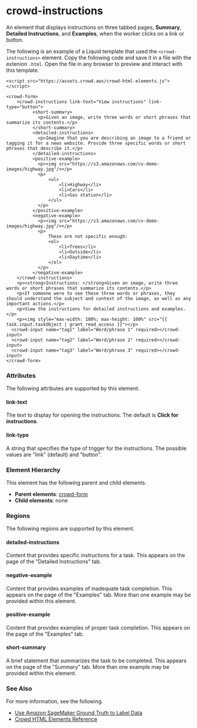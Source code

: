 # crowd\-instructions<a name="sms-ui-template-crowd-instructions"></a>

An element that displays instructions on three tabbed pages, **Summary**, **Detailed Instructions**, and **Examples**, when the worker clicks on a link or button\.

The following is an example of a Liquid template that used the `<crowd-instructions>` element\. Copy the following code and save it in a file with the extenion `.html`\. Open the file in any browser to preview and interact with this template\. 

```
<script src="https://assets.crowd.aws/crowd-html-elements.js"></script>

<crowd-form>
  	<crowd-instructions link-text="View instructions" link-type="button">
		  <short-summary>
		    <p>Given an image, write three words or short phrases that summarize its contents.</p>
		  </short-summary>
		  <detailed-instructions>
		    <p>Imagine that you are describing an image to a friend or tagging it for a news website. Provide three specific words or short phrases that describe it.</p>
		  </detailed-instructions>
		  <positive-example>
		    <p><img src="https://s3.amazonaws.com/cv-demo-images/highway.jpg"/></p>
		    <p>
		    	<ul>
		    		<li>Highway</li>
		    		<li>Cars</li>
		    		<li>Gas station</li>
		    	</ul>
		    </p>
		  </positive-example>
		  <negative-example>
		    <p><img src="https://s3.amazonaws.com/cv-demo-images/highway.jpg"/></p>
		    <p>
		    	These are not specific enough:
		    	<ol>
		    		<li>Trees</li>
		    		<li>Outside</li>
		    		<li>Daytime</li>
		    	</ol>
		    </p>
		  </negative-example>
	</crowd-instructions>
    <p><strong>Instructions: </strong>Given an image, write three words or short phrases that summarize its contents.</p>
    <p>If someone were to see these three words or phrases, they should understand the subject and context of the image, as well as any important actions.</p>
	<p>View the instructions for detailed instructions and examples.</p>
	<p><img style="max-width: 100%; max-height: 100%" src="{{ task.input.taskObject | grant_read_access }}"></p>
  <crowd-input name="tag1" label="Word/phrase 1" required></crowd-input>
  <crowd-input name="tag2" label="Word/phrase 2" required></crowd-input>
  <crowd-input name="tag3" label="Word/phrase 3" required></crowd-input>
</crowd-form>
```

### Attributes<a name="instructions-attributes"></a>

The following attributes are supported by this element\.

#### link\-text<a name="instructions-attributes-link-text"></a>

The text to display for opening the instructions\. The default is **Click for instructions**\.

#### link\-type<a name="instructions-attributes-link-type"></a>

A string that specifies the type of trigger for the instructions\. The possible values are "link" \(default\) and "button"\.

### Element Hierarchy<a name="instructions-element-hierarchy"></a>

This element has the following parent and child elements\.
+ **Parent elements**: [crowd\-form](sms-ui-template-crowd-form.md)
+ **Child elements**: none

### Regions<a name="instructions-regions"></a>

The following regions are supported by this element\.

#### detailed\-instructions<a name="instructions-regions-detailed-instructions"></a>

Content that provides specific instructions for a task\. This appears on the page of the "Detailed Instructions" tab\.

#### negative\-example<a name="instructions-regions-negative-examples"></a>

Content that provides examples of inadequate task completion\. This appears on the page of the "Examples" tab\. More than one example may be provided within this element\.

#### positive\-example<a name="instructions-regions-positive-examples"></a>

Content that provides examples of proper task completion\. This appears on the page of the "Examples" tab\.

#### short\-summary<a name="instructions-regions-short-summary"></a>

A brief statement that summarizes the task to be completed\. This appears on the page of the "Summary" tab\. More than one example may be provided within this element\.

### See Also<a name="instructions-see-also"></a>

For more information, see the following\.
+ [Use Amazon SageMaker Ground Truth to Label Data](sms.md)
+ [Crowd HTML Elements Reference](sms-ui-template-reference.md)